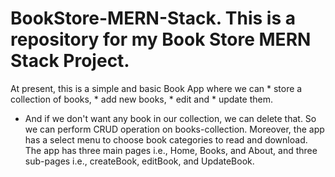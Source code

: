 # BookStore-MERN-Stack. This is a repository for my Book Store MERN Stack Project.
At present, this is a simple and basic Book App where we can 
    * store a collection of books,
    * add new books,
    * edit and
    * update them.
* And if we don't want any book in our collection, we can delete that.
So we can perform CRUD operation on books-collection.
Moreover, the app has a select menu to choose book categories to read and download.
The app has three main pages i.e., Home, Books, and About,
and three sub-pages i.e., createBook, editBook, and UpdateBook.
 
